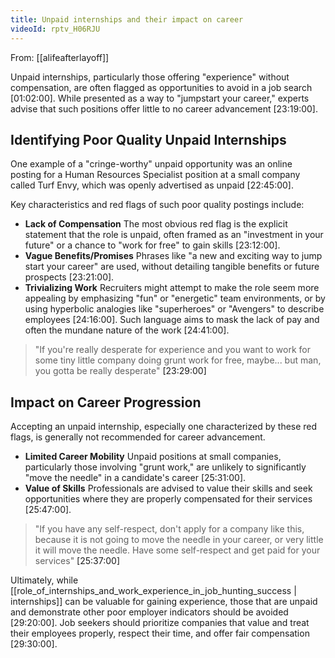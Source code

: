```yaml
---
title: Unpaid internships and their impact on career
videoId: rptv_H06RJU
---
```


From: [[alifeafterlayoff]] <br/> 

Unpaid internships, particularly those offering "experience" without compensation, are often flagged as opportunities to avoid in a job search <a class="yt-timestamp" data-t="01:02:00">[01:02:00]</a>. While presented as a way to "jumpstart your career," experts advise that such positions offer little to no career advancement <a class="yt-timestamp" data-t="23:19:00">[23:19:00]</a>.

## Identifying Poor Quality Unpaid Internships

One example of a "cringe-worthy" unpaid opportunity was an online posting for a Human Resources Specialist position at a small company called Turf Envy, which was openly advertised as unpaid <a class="yt-timestamp" data-t="22:45:00">[22:45:00]</a>.

Key characteristics and red flags of such poor quality postings include:
*   **Lack of Compensation** The most obvious red flag is the explicit statement that the role is unpaid, often framed as an "investment in your future" or a chance to "work for free" to gain skills <a class="yt-timestamp" data-t="23:12:00">[23:12:00]</a>.
*   **Vague Benefits/Promises** Phrases like "a new and exciting way to jump start your career" are used, without detailing tangible benefits or future prospects <a class="yt-timestamp" data-t="23:21:00">[23:21:00]</a>.
*   **Trivializing Work** Recruiters might attempt to make the role seem more appealing by emphasizing "fun" or "energetic" team environments, or by using hyperbolic analogies like "superheroes" or "Avengers" to describe employees <a class="yt-timestamp" data-t="24:16:00">[24:16:00]</a>. Such language aims to mask the lack of pay and often the mundane nature of the work <a class="yt-timestamp" data-t="24:41:00">[24:41:00]</a>.

> "If you're really desperate for experience and you want to work for some tiny little company doing grunt work for free, maybe... but man, you gotta be really desperate" <a class="yt-timestamp" data-t="23:29:00">[23:29:00]</a>

## Impact on Career Progression

Accepting an unpaid internship, especially one characterized by these red flags, is generally not recommended for career advancement.
*   **Limited Career Mobility** Unpaid positions at small companies, particularly those involving "grunt work," are unlikely to significantly "move the needle" in a candidate's career <a class="yt-timestamp" data-t="25:31:00">[25:31:00]</a>.
*   **Value of Skills** Professionals are advised to value their skills and seek opportunities where they are properly compensated for their services <a class="yt-timestamp" data-t="25:47:00">[25:47:00]</a>.

> "If you have any self-respect, don't apply for a company like this, because it is not going to move the needle in your career, or very little it will move the needle. Have some self-respect and get paid for your services" <a class="yt-timestamp" data-t="25:37:00">[25:37:00]</a>

Ultimately, while [[role_of_internships_and_work_experience_in_job_hunting_success | internships]] can be valuable for gaining experience, those that are unpaid and demonstrate other poor employer indicators should be avoided <a class="yt-timestamp" data-t="29:20:00">[29:20:00]</a>. Job seekers should prioritize companies that value and treat their employees properly, respect their time, and offer fair compensation <a class="yt-timestamp" data-t="29:30:00">[29:30:00]</a>.